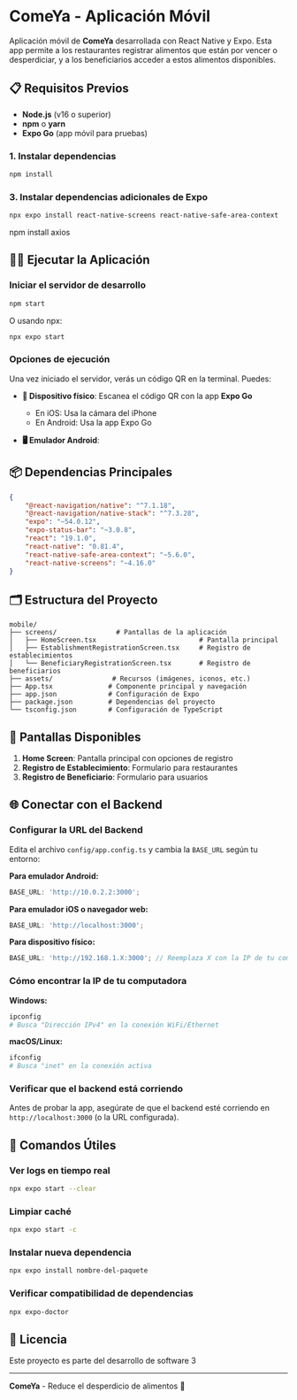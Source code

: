 # ComeYa - Aplicación Móvil

Aplicación móvil de **ComeYa** desarrollada con React Native y Expo. Esta app permite a los restaurantes registrar alimentos que están por vencer o desperdiciar, y a los beneficiarios acceder a estos alimentos disponibles.

## 📋 Requisitos Previos

- **Node.js** (v16 o superior)
- **npm** o **yarn**
- **Expo Go** (app móvil para pruebas)

### 1. Instalar dependencias

```bash
npm install
```

### 3. Instalar dependencias adicionales de Expo

```bash
npx expo install react-native-screens react-native-safe-area-context
```

npm install axios

## 🏃‍♂️ Ejecutar la Aplicación

### Iniciar el servidor de desarrollo

```bash
npm start
```

O usando npx:

```bash
npx expo start
```

### Opciones de ejecución

Una vez iniciado el servidor, verás un código QR en la terminal. Puedes:

- **📱 Dispositivo físico**: Escanea el código QR con la app **Expo Go**

  - En iOS: Usa la cámara del iPhone
  - En Android: Usa la app Expo Go

- **🖥️ Emulador Android**:

## 📦 Dependencias Principales

```json
{
	"@react-navigation/native": "^7.1.18",
	"@react-navigation/native-stack": "^7.3.28",
	"expo": "~54.0.12",
	"expo-status-bar": "~3.0.8",
	"react": "19.1.0",
	"react-native": "0.81.4",
	"react-native-safe-area-context": "~5.6.0",
	"react-native-screens": "~4.16.0"
}
```

## 🗂️ Estructura del Proyecto

```
mobile/
├── screens/               # Pantallas de la aplicación
│   ├── HomeScreen.tsx                          # Pantalla principal
│   ├── EstablishmentRegistrationScreen.tsx     # Registro de establecimientos
│   └── BeneficiaryRegistrationScreen.tsx       # Registro de beneficiarios
├── assets/               # Recursos (imágenes, iconos, etc.)
├── App.tsx              # Componente principal y navegación
├── app.json             # Configuración de Expo
├── package.json         # Dependencias del proyecto
└── tsconfig.json        # Configuración de TypeScript
```

## 🎨 Pantallas Disponibles

1. **Home Screen**: Pantalla principal con opciones de registro
2. **Registro de Establecimiento**: Formulario para restaurantes
3. **Registro de Beneficiario**: Formulario para usuarios

## 🌐 Conectar con el Backend

### Configurar la URL del Backend

Edita el archivo `config/app.config.ts` y cambia la `BASE_URL` según tu entorno:

**Para emulador Android:**

```typescript
BASE_URL: 'http://10.0.2.2:3000';
```

**Para emulador iOS o navegador web:**

```typescript
BASE_URL: 'http://localhost:3000';
```

**Para dispositivo físico:**

```typescript
BASE_URL: 'http://192.168.1.X:3000'; // Reemplaza X con la IP de tu computadora
```

### Cómo encontrar la IP de tu computadora

**Windows:**

```bash
ipconfig
# Busca "Dirección IPv4" en la conexión WiFi/Ethernet
```

**macOS/Linux:**

```bash
ifconfig
# Busca "inet" en la conexión activa
```

### Verificar que el backend está corriendo

Antes de probar la app, asegúrate de que el backend esté corriendo en `http://localhost:3000` (o la URL configurada).

## 🔧 Comandos Útiles

### Ver logs en tiempo real

```bash
npx expo start --clear
```

### Limpiar caché

```bash
npx expo start -c
```

### Instalar nueva dependencia

```bash
npx expo install nombre-del-paquete
```

### Verificar compatibilidad de dependencias

```bash
npx expo-doctor
```

## 📄 Licencia

Este proyecto es parte del desarrollo de software 3

---

**ComeYa** - Reduce el desperdicio de alimentos 🌱
